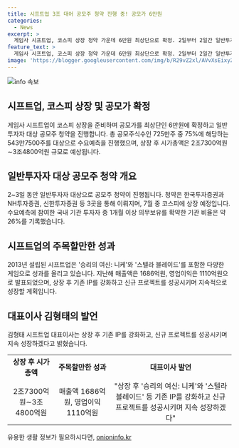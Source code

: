 ```yaml
---
title: 시프트업 3조 대어 공모주 청약 진행 중! 공모가 6만원
categories:
  - News
excerpt: >
  게임사 시프트업, 코스피 상장 청약 가운데 6만원 최상단으로 확정. 2일부터 2일간 일반투자자 대상 공모주 청약 진행. 상장 후 승리의 여신: 니케와 스텔라 블레이드 IP 강화, 프로젝트 위치스로 지속 성장 예상
feature_text: >
  게임사 시프트업, 코스피 상장 청약 가운데 6만원 최상단으로 확정. 2일부터 2일간 일반투자자 대상 공모주 청약 진행. 상장 후 승리의 여신: 니케와 스텔라 블레이드 IP 강화, 프로젝트 위치스로 지속 성장 예상
image: 'https://blogger.googleusercontent.com/img/b/R29vZ2xl/AVvXsEixyZcFfHzMRdzZMjFBmAUKJYCLCGyLL1o632UiGVXcaFdKo_bkvkuCioo0uUKlGfBVcT3P84aROyZIXSBEx3Aw5nCQ3pTgDom1WDC4m8eifvWiAmWEEVb4x6G_l8C0QH225ldMjyaFvpxGEBGNO37VmDTDMHGhJPq73UglMfDca1-0aw/s1600/blogspot.png'
---
```


<p><img src="https://blogger.googleusercontent.com/img/b/R29vZ2xl/AVvXsEixyZcFfHzMRdzZMjFBmAUKJYCLCGyLL1o632UiGVXcaFdKo_bkvkuCioo0uUKlGfBVcT3P84aROyZIXSBEx3Aw5nCQ3pTgDom1WDC4m8eifvWiAmWEEVb4x6G_l8C0QH225ldMjyaFvpxGEBGNO37VmDTDMHGhJPq73UglMfDca1-0aw/s1600/blogspot.png" alt="info 속보" /></p>

<h2 data-ke-size="size26">시프트업, 코스피 상장 및 공모가 확정</h2>

<p data-ke-size="size16">게임사 시프트업이 코스피 상장을 준비하며 공모가를 최상단인 6만원에 확정하고 일반투자자 대상 공모주 청약을 진행합니다. 총 공모주식수인 725만주 중 75%에 해당하는 543만7500주를 대상으로 수요예측을 진행했으며, 상장 후 시가총액은 2조7300억원∼3조4800억원 규모로 예상됩니다.</p>

<h2 data-ke-size="size26">일반투자자 대상 공모주 청약 개요</h2>

<p data-ke-size="size16">2~3일 동안 일반투자자 대상으로 공모주 청약이 진행됩니다. 청약은 한국투자증권과 NH투자증권, 신한투자증권 등 3곳을 통해 이뤄지며, 7월 중 코스피에 상장 예정입니다. 수요예측에 참여한 국내 기관 투자자 중 1개월 이상 의무보유를 확약한 기관 비율은 약 26%를 기록했습니다.</p>

<h2 data-ke-size="size26">시프트업의 주목할만한 성과</h2>

<p data-ke-size="size16">2013년 설립된 시프트업은 '승리의 여신: 니케'와 '스텔라 블레이드'를 포함한 다양한 게임으로 성과를 올리고 있습니다. 지난해 매출액은 1686억원, 영업이익은 1110억원으로 발표되었으며, 상장 후 기존 IP를 강화하고 신규 프로젝트를 성공시키며 지속적으로 성장할 계획입니다.</p>

<h2 data-ke-size="size26">대표이사 김형태의 발언</h2>

<p data-ke-size="size16">김형태 시프트업 대표이사는 상장 후 기존 IP를 강화하고, 신규 프로젝트를 성공시키며 지속 성장하겠다고 밝혔습니다.</p>

<table>
    <tbody>
        <tr>
            <td style="text-align: center; height: 17px;"><b>상장 후 시가총액</b></td>
            <td style="text-align: center; height: 17px;"><b>주목할만한 성과</b></td>
            <td style="text-align: center; height: 17px;"><b>대표이사 발언</b></td>
        </tr>
        <tr>
            <td style="text-align: center; height: 17px;">2조7300억원∼3조4800억원</td>
            <td style="text-align: center; height: 17px;">매출액 1686억원, 영업이익 1110억원</td>
            <td style="text-align: center; height: 17px;">"상장 후 '승리의 여신: 니케'와 '스텔라 블레이드' 등 기존 IP를 강화하고 신규 프로젝트를 성공시키며 지속 성장하겠다"</td>
        </tr>
    </tbody>
</table>
유용한 생활 정보가 필요하시다면, <a href="https://onioninfo.kr" rel="dofollow">onioninfo.kr</a>



